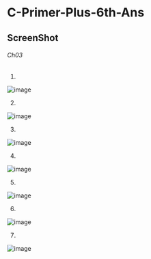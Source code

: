 # C-Primer-Plus-6th-Ans

## **ScreenShot**


###### Ch03

1.
![image](https://user-images.githubusercontent.com/65354319/118666098-77e92180-b825-11eb-865f-455f64e3d7e7.png)

2.
![image](https://user-images.githubusercontent.com/65354319/118682090-b5a07700-b832-11eb-837c-82e7cd1840fc.png)

3.
![image](https://user-images.githubusercontent.com/65354319/118767494-6862ea80-b8b0-11eb-8359-8cd02636222f.png)

4.
![image](https://user-images.githubusercontent.com/65354319/118770276-b75e4f00-b8b3-11eb-8b8b-e5fc9d4060b5.png)

5.
![image](https://user-images.githubusercontent.com/65354319/118772038-d827a400-b8b5-11eb-909c-004c315596f7.png)

6.
![image](https://user-images.githubusercontent.com/65354319/118774483-76b50480-b8b8-11eb-82c1-61275c432773.png)

7.
![image](https://user-images.githubusercontent.com/65354319/118777225-66eaef80-b8bb-11eb-9114-7d67b7f3d749.png)
